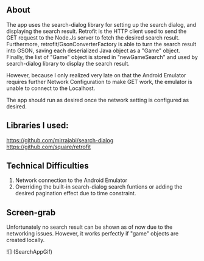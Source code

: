 ## About
The app uses the search-dialog library for setting up the search dialog, and displaying the search result. Retrofit is the HTTP client used to send the GET request to the Node.Js server to fetch the desired search result. Furthermore, retrofit/GsonConverterFactory is able to turn the search result into GSON, saving each deserialized Java object as a "Game" object. Finally, the list of "Game" object is stored in "newGameSearch" and used by search-dialog library to display the search result.

However, because I only realized  very late on that the Android Emulator requires further Network Configuration to make GET work, the emulator is unable to connect to the Localhost.

The app should run as desired once the network setting is configured as desired. 

## Libraries I used:
https://github.com/mirrajabi/search-dialog 
https://github.com/square/retrofit

## Technical Difficulties
1. Network connection to the Android Emulator 
2. Overriding the built-in search-dialog search funtions or adding the desired pagination effect due to time constraint.

## Screen-grab
Unfortunately no search result can be shown as of now due to the networking issues. However, it works perfectly if "game" objects are created locally.  

![] (SearchAppGif)
